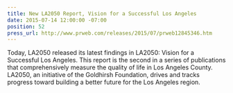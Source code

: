 ```yaml
---
title: New LA2050 Report, Vision for a Successful Los Angeles
date: 2015-07-14 12:00:00 -07:00
position: 52
press_url: http://www.prweb.com/releases/2015/07/prweb12845346.htm
---
```


Today, LA2050 released its latest findings in LA2050: Vision for a Successful Los Angeles. This report is the second in a series of publications that comprehensively measure the quality of life in Los Angeles County. LA2050, an initiative of the Goldhirsh Foundation, drives and tracks progress toward building a better future for the Los Angeles region.
